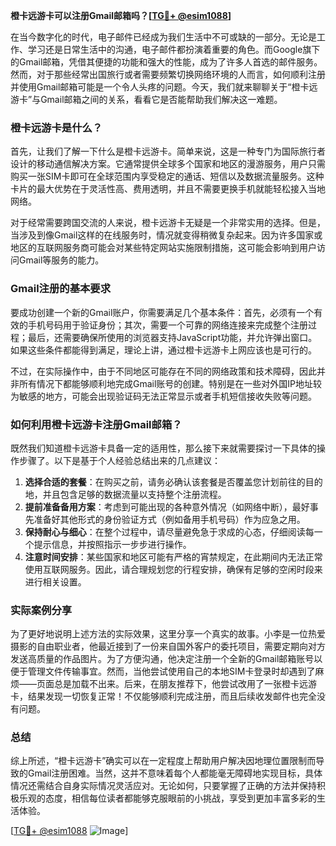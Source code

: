 **橙卡远游卡可以注册Gmail邮箱吗？[[TG💪+ @esim1088](https://t.me/s/esim1088)]**

在当今数字化的时代，电子邮件已经成为我们生活中不可或缺的一部分。无论是工作、学习还是日常生活中的沟通，电子邮件都扮演着重要的角色。而Google旗下的Gmail邮箱，凭借其便捷的功能和强大的性能，成为了许多人首选的邮件服务。然而，对于那些经常出国旅行或者需要频繁切换网络环境的人而言，如何顺利注册并使用Gmail邮箱可能是一个令人头疼的问题。今天，我们就来聊聊关于“橙卡远游卡”与Gmail邮箱之间的关系，看看它是否能帮助我们解决这一难题。

### 橙卡远游卡是什么？

首先，让我们了解一下什么是橙卡远游卡。简单来说，这是一种专门为国际旅行者设计的移动通信解决方案。它通常提供全球多个国家和地区的漫游服务，用户只需购买一张SIM卡即可在全球范围内享受稳定的通话、短信以及数据流量服务。这种卡片的最大优势在于灵活性高、费用透明，并且不需要更换手机就能轻松接入当地网络。

对于经常需要跨国交流的人来说，橙卡远游卡无疑是一个非常实用的选择。但是，当涉及到像Gmail这样的在线服务时，情况就变得稍微复杂起来。因为许多国家或地区的互联网服务商可能会对某些特定网站实施限制措施，这可能会影响到用户访问Gmail等服务的能力。

### Gmail注册的基本要求

要成功创建一个新的Gmail账户，你需要满足几个基本条件：首先，必须有一个有效的手机号码用于验证身份；其次，需要一个可靠的网络连接来完成整个注册过程；最后，还需要确保所使用的浏览器支持JavaScript功能，并允许弹出窗口。如果这些条件都能得到满足，理论上讲，通过橙卡远游卡上网应该也是可行的。

不过，在实际操作中，由于不同地区可能存在不同的网络政策和技术障碍，因此并非所有情况下都能够顺利地完成Gmail账号的创建。特别是在一些对外国IP地址较为敏感的地方，可能会出现验证码无法正常显示或者手机短信接收失败等问题。

### 如何利用橙卡远游卡注册Gmail邮箱？

既然我们知道橙卡远游卡具备一定的适用性，那么接下来就需要探讨一下具体的操作步骤了。以下是基于个人经验总结出来的几点建议：

1. **选择合适的套餐**：在购买之前，请务必确认该套餐是否覆盖您计划前往的目的地，并且包含足够的数据流量以支持整个注册流程。
2. **提前准备备用方案**：考虑到可能出现的各种意外情况（如网络中断），最好事先准备好其他形式的身份验证方式（例如备用手机号码）作为应急之用。
3. **保持耐心与细心**：在整个过程中，请尽量避免急于求成的心态，仔细阅读每一个提示信息，并按照指示一步步进行操作。
4. **注意时间安排**：某些国家和地区可能有严格的宵禁规定，在此期间内无法正常使用互联网服务。因此，请合理规划您的行程安排，确保有足够的空闲时段来进行相关设置。

### 实际案例分享

为了更好地说明上述方法的实际效果，这里分享一个真实的故事。小李是一位热爱摄影的自由职业者，他最近接到了一份来自国外客户的委托项目，需要定期向对方发送高质量的作品图片。为了方便沟通，他决定注册一个全新的Gmail邮箱账号以便于管理文件传输事宜。然而，当他尝试使用自己的本地SIM卡登录时却遇到了麻烦——页面总是加载不出来。后来，在朋友推荐下，他尝试改用了一张橙卡远游卡，结果发现一切恢复正常！不仅能够顺利完成注册，而且后续收发邮件也完全没有问题。

### 总结

综上所述，“橙卡远游卡”确实可以在一定程度上帮助用户解决因地理位置限制而导致的Gmail注册困难。当然，这并不意味着每个人都能毫无障碍地实现目标，具体情况还需结合自身实际情况灵活应对。无论如何，只要掌握了正确的方法并保持积极乐观的态度，相信每位读者都能够克服眼前的小挑战，享受到更加丰富多彩的生活体验。

[[TG💪+ @esim1088](https://t.me/s/esim1088) ![Image](https://i.postimg.cc/4NQfJmqS/Snipaste-2025-05-13-00-14-12.png)]